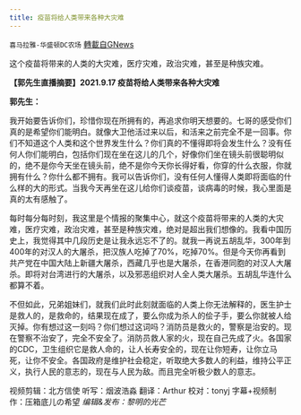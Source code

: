 ```yaml
---
title: 疫苗将给人类带来各种大灾难
---
```

`喜马拉雅-华盛顿DC农场` [轉載自GNews](https://gnews.org/zh-hans/1561462/)

这个疫苗将带来的人类的大灾难，医疗灾难，政治灾难，甚至是种族灾难。

**【郭先生直播摘要】2021.9.17 疫苗将给人类带来各种大灾难**

**郭先生：**

我开始要告诉你们，珍惜你现在所拥有的，再追求你明天想要的。七哥的感受你们真的是希望你们能明白。就像大卫他活过来以后，和活来之前完全不是一回事。你们不知道这个人类和这个世界发生什么？你们真的不懂得即将会发生什么？没有任何人你们能明白，包括你们现在坐在这儿的几个，好像你们坐在镜头前很聪明似的，绝不是你今天坐在镜头前，绝不是你今天你长得好看，你穿的什么衣服，你就拥有什么？你什么都不拥有。我可以告诉你们，没有任何人懂得人类即将面临的什么样的大的形式。当我今天再坐在这儿给你们谈疫苗，谈病毒的时候，我心里面是真的太有感触了。

每时每分每时刻，我这里是个情报的聚集中心，就这个疫苗将带来的人类的大灾难，医疗灾难，政治灾难，甚至是种族灾难，绝对是超出我们想像的。我看中国历史上，我觉得其中几段历史是让我永远忘不了的。就我一再说五胡乱华，300年到400年的对汉人的大屠杀，把汉族人吃掉了70%，吃掉70%。但是今天你再看到共产党在中国大陆上新疆大屠杀，西藏几乎也是大屠杀，在香港同胞的对汉人大屠杀。即将对台湾进行的大屠杀，以及邪恶组织对人全人类大屠杀。五胡乱华连什么都算不着。

不但如此，兄弟姐妹们，就我们此时此刻就面临的人类上你无法解释的，医生护士是救人的，是救命的，结果现在成了，要么你成为杀人的侩子手，要么你就被人给灭掉。你有想过这一刻吗？你们想过这词吗？消防员是救火的，警察是治安的。现在警察不治安了，完全不安全了。消防员救人家的火，现在自己先成了火。各国家的CDC，卫生组织它是救人命的，让人长寿安全的，现在让你短寿，让你立马死，让你不安全。各国政府是维护社会稳定，听取绝大多数人的利益，维持公平正义，执行人民的意志的，现在与人民为敌。而且完全听极少数人的意志。

视频剪辑：北方信使
听写：烟波浩淼
翻译：Arthur
校对：tonyj
字幕+视频制作：压箱底儿の希望
*编辑&发布：黎明的光芒*
